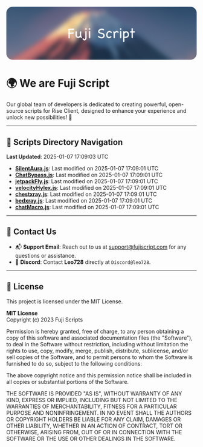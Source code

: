![Banner](.github/b.webp)

# 🌍 **We are Fuji Script**

Our global team of developers is dedicated to creating powerful, open-source scripts for Rise Client, designed to enhance your experience and unlock new possibilities! 🌟

---
<!-- SCRIPTS_NAVIGATION_START -->
## 📂 **Scripts Directory Navigation**

**Last Updated**: 2025-01-07 17:09:03 UTC

- **[SilentAura.js](scripts/SilentAura.js)**: Last modified on 2025-01-07 17:09:01 UTC
- **[ChatBypass.js](scripts/ChatBypass.js)**: Last modified on 2025-01-07 17:09:01 UTC
- **[jetpackFly.js](scripts/jetpackFly.js)**: Last modified on 2025-01-07 17:09:01 UTC
- **[velocityHylex.js](scripts/velocityHylex.js)**: Last modified on 2025-01-07 17:09:01 UTC
- **[chestxray.js](scripts/chestxray.js)**: Last modified on 2025-01-07 17:09:01 UTC
- **[bedxray.js](scripts/bedxray.js)**: Last modified on 2025-01-07 17:09:01 UTC
- **[chatMacro.js](scripts/chatMacro.js)**: Last modified on 2025-01-07 17:09:01 UTC

<!-- SCRIPTS_NAVIGATION_END -->

---

## 💬 **Contact Us**  
- 📬 **Support Email**: Reach out to us at [support@fujiscript.com](mailto:support@fujiscript.com) for any questions or assistance.  
- 💬 **Discord**: Contact **Leo728** directly at `Discord@leo728`.

---

## 📜 **License**

This project is licensed under the MIT License.  

**MIT License**  
Copyright (c) 2023 Fuji Scripts  

Permission is hereby granted, free of charge, to any person obtaining a copy of this software and associated documentation files (the "Software"), to deal in the Software without restriction, including without limitation the rights to use, copy, modify, merge, publish, distribute, sublicense, and/or sell copies of the Software, and to permit persons to whom the Software is furnished to do so, subject to the following conditions:  

The above copyright notice and this permission notice shall be included in all copies or substantial portions of the Software.  

THE SOFTWARE IS PROVIDED "AS IS", WITHOUT WARRANTY OF ANY KIND, EXPRESS OR IMPLIED, INCLUDING BUT NOT LIMITED TO THE WARRANTIES OF MERCHANTABILITY, FITNESS FOR A PARTICULAR PURPOSE AND NONINFRINGEMENT. IN NO EVENT SHALL THE AUTHORS OR COPYRIGHT HOLDERS BE LIABLE FOR ANY CLAIM, DAMAGES OR OTHER LIABILITY, WHETHER IN AN ACTION OF CONTRACT, TORT OR OTHERWISE, ARISING FROM, OUT OF OR IN CONNECTION WITH THE SOFTWARE OR THE USE OR OTHER DEALINGS IN THE SOFTWARE.  
